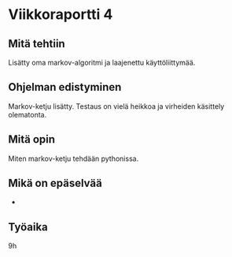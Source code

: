 # Viikkoraportti 4

## Mitä tehtiin

Lisätty oma markov-algoritmi ja laajenettu käyttöliittymää.

## Ohjelman edistyminen

Markov-ketju lisätty. Testaus on vielä heikkoa ja virheiden käsittely olematonta.

## Mitä opin

Miten markov-ketju tehdään pythonissa.

## Mikä on epäselvää

-

## Työaika

9h
